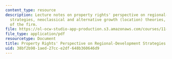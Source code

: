 ```yaml
---
content_type: resource
description: Lecture notes on property rights' perspective on regional-development
  strategies, neoclassical and alternative growth (location) theories, and mobility
  of the firm.
file: https://ol-ocw-studio-app-production.s3.amazonaws.com/courses/11-481j-analyzing-and-accounting-for-regional-economic-growth-spring-2009/38bf2b981aed27cce2df648b360646d9_MIT11_481Js09_lec03.pdf
file_type: application/pdf
resourcetype: Document
title: Property Rights' Perspective on Regional-Development Strategies
uid: 38bf2b98-1aed-27cc-e2df-648b360646d9
---
```

